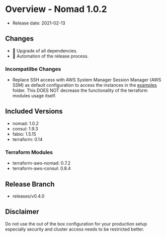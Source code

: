 # Overview - Nomad 1.0.2

- Release date: 2021-02-13

## Changes

- :tada: Upgrade of all dependencies.
- :construction_worker: Automation of the release process.

### Incompatilbe Changes

- Replace SSH access with AWS System Manager Session Manager (AWS SSM)
  as default configuration to access the instances in the [examples](../../examples) folder.
  This DOES NOT decrease the functionality of the terraform modules usage itself.

## Included Versions

- nomad: 1.0.2
- consul: 1.9.3
- fabio: 1.5.15
- terraform: 0.14

### Terraform Modules

- terraform-aws-nomad: 0.7.2
- terraform-aws-consul: 0.8.4

## Release Branch

- releases/v0.4.0

## Disclaimer

Do not use the out of the box configuration for your production setup
especially security and cluster access needs to be restricted better.
